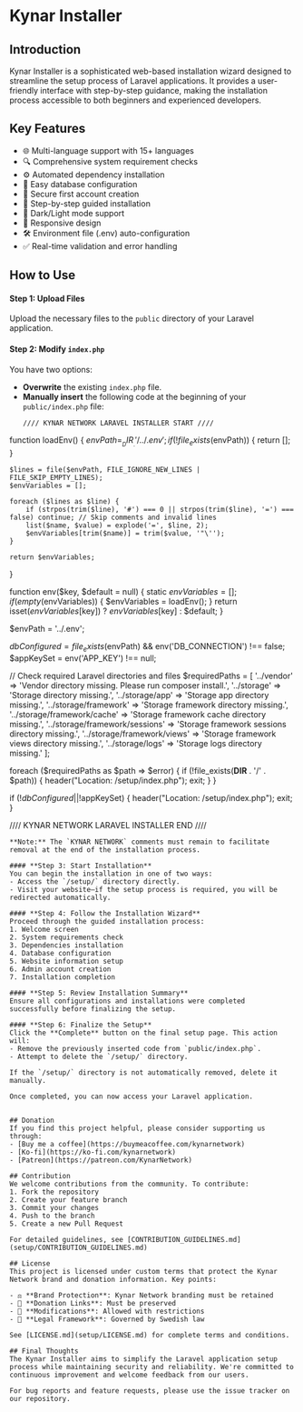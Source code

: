 # Kynar Installer

## Introduction
Kynar Installer is a sophisticated web-based installation wizard designed to streamline the setup process of Laravel applications. It provides a user-friendly interface with step-by-step guidance, making the installation process accessible to both beginners and experienced developers.

## Key Features
- 🌐 Multi-language support with 15+ languages
- 🔍 Comprehensive system requirement checks
- ⚙️ Automated dependency installation
- 📝 Easy database configuration
- 🔐 Secure first account creation
- 🎯 Step-by-step guided installation
- 🌙 Dark/Light mode support
- 📱 Responsive design
- 🛠️ Environment file (.env) auto-configuration
- ✅ Real-time validation and error handling

## How to Use
#### **Step 1: Upload Files**
Upload the necessary files to the `public` directory of your Laravel application.

#### **Step 2: Modify `index.php`**
You have two options:
- **Overwrite** the existing `index.php` file.
- **Manually insert** the following code at the beginning of your `public/index.php` file:
  ```
  //// KYNAR NETWORK LARAVEL INSTALLER START ////

function loadEnv() {
    $envPath = __DIR__ . '/../.env';
    if (!file_exists($envPath)) {
        return [];
    }

    $lines = file($envPath, FILE_IGNORE_NEW_LINES | FILE_SKIP_EMPTY_LINES);
    $envVariables = [];

    foreach ($lines as $line) {
        if (strpos(trim($line), '#') === 0 || strpos(trim($line), '=') === false) continue; // Skip comments and invalid lines
        list($name, $value) = explode('=', $line, 2);
        $envVariables[trim($name)] = trim($value, '"\'');
    }

    return $envVariables;
}

function env($key, $default = null) {
    static $envVariables = [];
    if (empty($envVariables)) {
        $envVariables = loadEnv();
    }
    return isset($envVariables[$key]) ? $envVariables[$key] : $default;
}


$envPath = '../.env';

$dbConfigured = file_exists($envPath) && env('DB_CONNECTION') !== false;
$appKeySet = env('APP_KEY') !== null;

// Check required Laravel directories and files
$requiredPaths = [
    '../vendor' => 'Vendor directory missing. Please run composer install.',
    '../storage' => 'Storage directory missing.',
    '../storage/app' => 'Storage app directory missing.',
    '../storage/framework' => 'Storage framework directory missing.',
    '../storage/framework/cache' => 'Storage framework cache directory missing.',
    '../storage/framework/sessions' => 'Storage framework sessions directory missing.',
    '../storage/framework/views' => 'Storage framework views directory missing.',
    '../storage/logs' => 'Storage logs directory missing.'
];

foreach ($requiredPaths as $path => $error) {
    if (!file_exists(__DIR__ . '/' . $path)) {
        header("Location: /setup/index.php");
        exit;
    }
}

if (!$dbConfigured || !$appKeySet) {
    header("Location: /setup/index.php");
    exit;
}

//// KYNAR NETWORK LARAVEL INSTALLER END ////
  ```
  **Note:** The `KYNAR NETWORK` comments must remain to facilitate removal at the end of the installation process.

#### **Step 3: Start Installation**
You can begin the installation in one of two ways:
- Access the `/setup/` directory directly.
- Visit your website—if the setup process is required, you will be redirected automatically.

#### **Step 4: Follow the Installation Wizard**
Proceed through the guided installation process:
1. Welcome screen
2. System requirements check
3. Dependencies installation
4. Database configuration
5. Website information setup
6. Admin account creation
7. Installation completion

#### **Step 5: Review Installation Summary**
Ensure all configurations and installations were completed successfully before finalizing the setup.

#### **Step 6: Finalize the Setup**
Click the **Complete** button on the final setup page. This action will:
- Remove the previously inserted code from `public/index.php`.
- Attempt to delete the `/setup/` directory.

If the `/setup/` directory is not automatically removed, delete it manually.

Once completed, you can now access your Laravel application.


## Donation
If you find this project helpful, please consider supporting us through:
- [Buy me a coffee](https://buymeacoffee.com/kynarnetwork)
- [Ko-fi](https://ko-fi.com/kynarnetwork)
- [Patreon](https://patreon.com/KynarNetwork)

## Contribution
We welcome contributions from the community. To contribute:
1. Fork the repository
2. Create your feature branch
3. Commit your changes
4. Push to the branch
5. Create a new Pull Request

For detailed guidelines, see [CONTRIBUTION_GUIDELINES.md](setup/CONTRIBUTION_GUIDELINES.md)

## License
This project is licensed under custom terms that protect the Kynar Network brand and donation information. Key points:

- ⚖️ **Brand Protection**: Kynar Network branding must be retained
- 💝 **Donation Links**: Must be preserved
- 🔧 **Modifications**: Allowed with restrictions
- 📜 **Legal Framework**: Governed by Swedish law

See [LICENSE.md](setup/LICENSE.md) for complete terms and conditions.

## Final Thoughts
The Kynar Installer aims to simplify the Laravel application setup process while maintaining security and reliability. We're committed to continuous improvement and welcome feedback from our users.

For bug reports and feature requests, please use the issue tracker on our repository.
